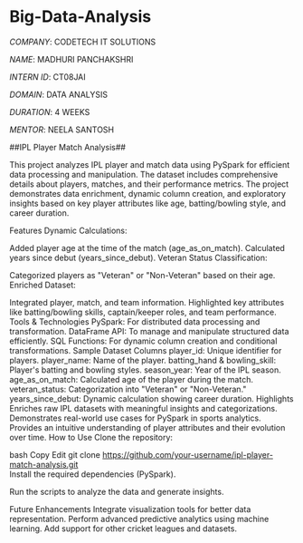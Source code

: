 # Big-Data-Analysis

*COMPANY*: CODETECH IT SOLUTIONS

*NAME*: MADHURI PANCHAKSHRI

*INTERN ID*: CT08JAI

*DOMAIN*: DATA ANALYSIS

*DURATION*: 4 WEEKS

*MENTOR*: NEELA SANTOSH

##IPL Player Match Analysis##

This project analyzes IPL player and match data using PySpark for efficient data processing and manipulation. The dataset includes comprehensive details about players, matches, and their performance metrics. The project demonstrates data enrichment, dynamic column creation, and exploratory insights based on key player attributes like age, batting/bowling style, and career duration.

Features
Dynamic Calculations:

Added player age at the time of the match (age_as_on_match).
Calculated years since debut (years_since_debut).
Veteran Status Classification:

Categorized players as "Veteran" or "Non-Veteran" based on their age.
Enriched Dataset:

Integrated player, match, and team information.
Highlighted key attributes like batting/bowling skills, captain/keeper roles, and team performance.
Tools & Technologies
PySpark: For distributed data processing and transformation.
DataFrame API: To manage and manipulate structured data efficiently.
SQL Functions: For dynamic column creation and conditional transformations.
Sample Dataset Columns
player_id: Unique identifier for players.
player_name: Name of the player.
batting_hand & bowling_skill: Player's batting and bowling styles.
season_year: Year of the IPL season.
age_as_on_match: Calculated age of the player during the match.
veteran_status: Categorization into "Veteran" or "Non-Veteran."
years_since_debut: Dynamic calculation showing career duration.
Highlights
Enriches raw IPL datasets with meaningful insights and categorizations.
Demonstrates real-world use cases for PySpark in sports analytics.
Provides an intuitive understanding of player attributes and their evolution over time.
How to Use
Clone the repository:

bash
Copy
Edit
git clone https://github.com/your-username/ipl-player-match-analysis.git  
Install the required dependencies (PySpark).

Run the scripts to analyze the data and generate insights.

Future Enhancements
Integrate visualization tools for better data representation.
Perform advanced predictive analytics using machine learning.
Add support for other cricket leagues and datasets.
